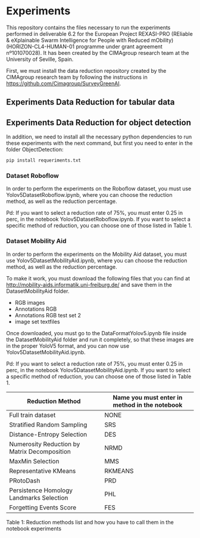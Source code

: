 # Experiments

This repository contains the files necessary to run the experiments performed in deliverable 6.2 for the European Project REXASI-PRO (REliable & eXplainable Swarm Intelligence for People with Reduced mObility) (HORIZON-CL4-HUMAN-01 programme under grant agreement nº101070028). It has been created by the CIMAgroup research team at the University of Seville, Spain.

First, we must install the data reduction repository created by the CIMAgroup research team by following the instructions in https://github.com/Cimagroup/SurveyGreenAI.


## Experiments Data Reduction for tabular data



## Experiments Data Reduction for object detection

In addition, we need to install all the necessary python dependencies to run these experiments with the next command, but first you need to enter in the folder ObjectDetection:

```bash
pip install requeriments.txt
```


### Dataset Roboflow

In order to perform the experiments on the Roboflow dataset, you must use Yolov5DatasetRoboflow.ipynb, where you can choose the reduction method, as well as the reduction percentage.

Pd: If you want to select a reduction rate of 75%, you must enter 0.25 in perc, in the notebook Yolov5DatasetRoboflow.ipynb. If you want to select a specific method of reduction, you can choose one of those listed in Table 1.

### Dataset Mobility Aid 

In order to perform the experiments on the Mobility Aid dataset, you must use Yolov5DatasetMobilityAid.ipynb, where you can choose the reduction method, as well as the reduction percentage.

To make it work, you must download the following files that you can find at http://mobility-aids.informatik.uni-freiburg.de/ and save them in the DatasetMobilityAid folder.

  - RGB images
  - Annotations RGB
  - Annotations RGB test set 2
  - image set textfiles
  
Once downloaded, you must go to the DataFormatYolov5.ipynb file inside the DatasetMobilityAid folder and run it completely, so that these images are in the proper YoloV5 format, and you can now use Yolov5DatasetMobilityAid.ipynb.

Pd: If you want to select a reduction rate of 75%, you must enter 0.25 in perc, in the notebook Yolov5DatasetMobilityAid.ipynb. If you want to select a specific method of reduction, you can choose one of those listed in Table 1.

| Reduction Method    | Name you must enter in method in the  notebook |
|---------------------|--------------------------|
| Full train dataset            | NONE |
| Stratified Random Sampling           | SRS |
| Distance-Entropy Selection           | DES |
| Numerosity Reduction by Matrix Decomposition            | NRMD |
| MaxMin Selection            | MMS |
| Representative KMeans            | RKMEANS |
| PRotoDash           | PRD |
| Persistence Homology Landmarks Selection          | PHL |
| Forgetting Events Score            | FES |

Table 1: Reduction methods list and how you have to call them in the notebook experiments